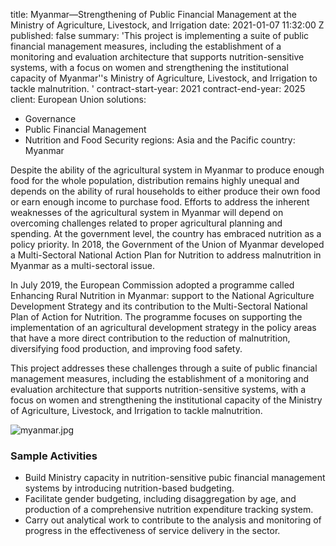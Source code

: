 
title: Myanmar—Strengthening of Public Financial Management at the Ministry of Agriculture,
  Livestock, and Irrigation
date: 2021-01-07 11:32:00 Z
published: false
summary: 'This project is implementing a suite of public financial management measures,
  including the establishment of a monitoring and evaluation architecture that supports
  nutrition-sensitive systems, with a focus on women and strengthening the institutional
  capacity of Myanmar''s Ministry of Agriculture, Livestock, and Irrigation to tackle
  malnutrition. '
contract-start-year: 2021
contract-end-year: 2025
client: European Union
solutions:
- Governance
- Public Financial Management
- Nutrition and Food Security
regions: Asia and the Pacific
country: Myanmar


Despite the ability of the agricultural system in Myanmar to produce enough food for the whole population, distribution remains highly unequal and depends on the ability of rural households to either produce their own food or earn enough income to purchase food. Efforts to address the inherent weaknesses of the agricultural system in Myanmar will depend on overcoming challenges related to proper agricultural planning and spending. At the government level, the country has embraced nutrition as a policy priority. In 2018, the Government of the Union of Myanmar developed a Multi-Sectoral National Action Plan for Nutrition to address malnutrition in Myanmar as a multi-sectoral issue.

In July 2019, the European Commission adopted a programme called Enhancing Rural Nutrition in Myanmar: support to the National Agriculture Development Strategy and its contribution to the Multi-Sectoral National Plan of Action for Nutrition. The programme focuses on supporting the implementation of an agricultural development strategy in the policy areas that have a more direct contribution to the reduction of malnutrition, diversifying food production, and improving food safety.

This project addresses these challenges through a suite of public financial management measures, including the establishment of a monitoring and evaluation architecture that supports nutrition-sensitive systems, with a focus on women and strengthening the institutional capacity of the Ministry of Agriculture, Livestock, and Irrigation to tackle malnutrition.

![myanmar.jpg](/uploads/myanmar.jpg)

### Sample Activities

* Build Ministry capacity in nutrition-sensitive pubic financial management systems by introducing nutrition-based budgeting.
* Facilitate gender budgeting, including disaggregation by age, and production of a comprehensive nutrition expenditure tracking system.
* Carry out analytical work to contribute to the analysis and monitoring of progress in the effectiveness of service delivery in the sector.
